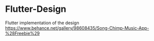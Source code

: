 # Flutter-Design
Flutter implementation of the design https://www.behance.net/gallery/98608435/Song-Chimp-Music-App-%28Freebie%29
